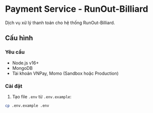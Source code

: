 # Payment Service - RunOut-Billiard

Dịch vụ xử lý thanh toán cho hệ thống RunOut-Billiard.

## Cấu hình

### Yêu cầu

- Node.js v16+
- MongoDB
- Tài khoản VNPay, Momo (Sandbox hoặc Production)

### Cài đặt

1. Tạo file `.env` từ `.env.example`:

```bash
cp .env.example .env
